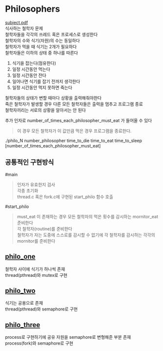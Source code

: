 Philosophers
============
[subject.pdf](./en.subject.pdf)   
식사하는 철학자 문제   
철학자들을 각각의 쓰레드 혹은 프로세스로 생성한다   
철학자의 수와 식기(자원)의 수는 동일하다   
철학자가 먹을 때 식기는 2개가 필요하다   
철학자들은 이하의 상태 중 하나를 따른다   
1. 식기을 잡는다(점유한다)   
2. 일정 시간동안 먹는다   
3. 일정 시간동안 잔다   
4. 일어나면 식기를 잡기 전까지 생각한다
5. 일정 시간동안 먹지 못하면 죽는다   
   
철학자들의 상태가 변할 때마다 상황을 출력해줘야한다   
죽은 철학자가 발생할 경우 다른 모든 철학자들은 출력을 멈추고 프로그램 종료   
철학자끼리는 서로의 상황을 알아서는 안 된다   

추가 인자로 number_of_times_each_philosopher_must_eat 가 들어올 수 있다   
>  이 경우 모든 철학자가 이 값만큼 먹은 경우 프로그램을 종료한다.   
   
./philo_N number_philosopher time_to_die time_to_eat time_to_sleep \[number_of_times_each_philosopher_must_eat\]   
   
공통적인 구현방식
------
   
#main   
>  인자가 유효한지 검사   
>  각종 초기화   
>  thread.c 혹은 fork.c에 구현된 start_philo 함수 호출   
   
#start_philo
>  must_eat 이 존재하는 경우 모든 철학자의 먹은 횟수를 감시하는 mornitor_eat 준비한다   
>  각 철학자(routine)를 준비한다   
>  철학자가 자는 도중에 스스로를 감시할 수 없기에 각 철학자를 감시하는 각각의 mornitor를 준비한다   
   
   
[philo_one](./philo_one)
---------
철학자 사이에 식기가 하나씩 존재   
thread(pthread)와 mutex로 구현   
   
[philo_two](./philo_two)
---------
식기는 공용으로 존재   
thread(pthread)와 semaphore로 구현   
   
[philo_three](./philo_three)
---------
process로 구현하기에 공유 자원을 semaphore로 변형해준 부분 존재   
process(fork)와 semaphore로 구현   
   
